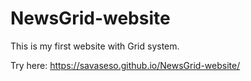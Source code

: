 # NewsGrid-website
This is my first website with Grid system.

Try here: https://savaseso.github.io/NewsGrid-website/
